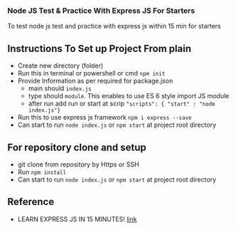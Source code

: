 ### Node JS Test & Practice With Express JS For Starters

To test node js test and practice with express js within 15 min for starters

## Instructions To Set up Project From plain
- Create new directory (folder)
- Run this in terminal or powershell or cmd `npm init`
- Provide Information as per required for package.json
  - main should `index.js`
  - type should  `module`. This enables to use ES 6 style import JS module
  - after run add run or start at scrip `"scripts": { "start" : "node index.js"} ` 
- Run this to use express js framework `npm i express --save`
- Can start to run `node index.js` or `npm start` at project root directory

## For repository clone and setup
- git clone from repository by Https or SSH
- Run `npm install`
- Can start to run `node index.js` or `npm start` at project root directory

## Reference
- LEARN EXPRESS JS IN 15 MINUTES! [link](https://www.youtube.com/watch?v=JlgKybraoy4)